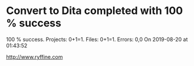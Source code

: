 # Convert to Dita  completed with 100 % success

100 % success. Projects: 0+1=1.  Files: 0+1=1. Errors: 0,0  On 2019-08-20 at 01:43:52





http://www.ryffine.com
